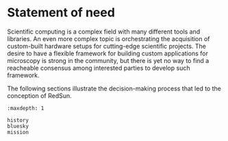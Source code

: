 # Statement of need

Scientific computing is a complex field with many different tools and libraries.
An even more complex topic is orchestrating the acquisition of custom-built hardware setups for cutting-edge scientific projects.
The desire to have a flexible framework for building custom applications for microscopy is strong in the community, but there is yet no way to find a reacheable consensus
among interested parties to develop such framework.

The following sections illustrate the decision-making process that led to the conception of RedSun.

```{toctree}
:maxdepth: 1

history
bluesky
mission
```
